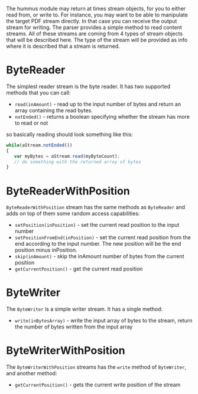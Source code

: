 The hummus module may return at times stream objects, for you to either read from, or write to.
For instance, you may want to be able to manipulate the target PDF stream directly. In that case you can receive the output stream for writing. The parser provides a simple method to read content streams. All of these streams are coming from 4 types of stream objects that will be described here. The type of the stream will be provided as info where it is described that a stream is returned.

# ByteReader

The simplest reader stream is the byte reader. It has two supported methods that you can call:

* `read(inAmount)` - read up to the input number of bytes and return an array containing the read bytes.
* `notEnded()` - returns a boolean specifying whether the stream has more to read or not

so basically reading should look something like this:

```javascript
while(aStream.notEnded())
{
   var myBytes = aStream.read(myByteCount);
   // do something with the returned array of bytes
}
```

# ByteReaderWithPosition

`ByteReaderWithPosition` stream has the same methods as `ByteReader` and adds on top of them some random access capabilities:

* `setPosition(inPosition)` - set the current read position to the input number
* `setPositionFromEnd(inPosition)` - set the current read position from the end according to the input number. The new position will be the end position minus inPosition.
* `skip(inAmount)` - skip the inAmount number of bytes from the current position
* `getCurrentPosition()` - get the current read position


# ByteWriter

The `ByteWriter` is a simple writer stream. It has a single method:

* `write(inBytesArray)` - write the input array of bytes to the stream, return the number of bytes written from the input array

# ByteWriterWithPosition

The `ByteWriterWithPosition` streams has the `write` method of `ByteWriter`, and another method:

* `getCurrentPosition()` - gets the current write position of the stream

